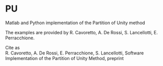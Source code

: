 # PU
Matlab and Python implementation of the Partition of Unity method

The examples are provided by R. Cavoretto, A. De Rossi, S. Lancellotti, 
E. Perracchione.

Cite as \
R. Cavoretto, A. De Rossi, E. Perracchione, S. Lancellotti, 
Software Implementation of the Partition of Unity Method, preprint
